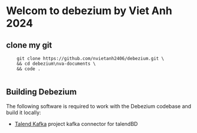 # Welcom to debezium by Viet Anh 2024

## clone my git
```shell
    git clone https://github.com/nvietanh2406/debezium.git \
    && cd debezium\nva-documents \
    && code .
     
```

## Building Debezium

The following software is required to work with the Debezium codebase and build it locally:

* [Talend Kafka](https://github.com/nvietanh2406/debezium/tree/main/nva-documents/talend-kafka) project kafka connector for talendBD 
